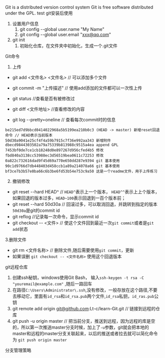 Git is a distributed version control system
Git is free software distributed under the GPL.
test
git安装后使用
1. 设置用户信息
   1. git config --global user.name "My Name"
   2. git config --global user.email "xxx@qq.com"
2. git init 
   1. 初始化仓库，在文件夹中初始化，生成一个.git文件
   
Git命令
1. 上传
  - git add <文件名> <文件名> // 可以添加多个文件

  - git commit -m "上传描述" //  使用add添加的文件都可以一次性上传

  - git status //查看是否有被修改过
  - git diff <文件地址> //查看修改的内容
  - git log --pretty=oneline   // 查看每次commit时的信息
  ```
be215ed7d9bbcd0414022968a5b5199ea210b0c3 (HEAD -> master) 新增reset回退命令 // HEAD表示当前版本
50d30a9041e25cf4f4a59b7915c7f36e992aa343 新增附件
dbecd9844303502a79a75339b813988c9515a4ea append GPL
7453bf0de7ce1cb18248d0e897267d956cfed4b5 修改
fbd840a3138cc53988ec3d56519bea0611c72253 修改
0a822c732616dad9f45d69a770e650dd287e9394 git 基本使用
90c1d9766d7db448403d458ccb1a89a214078a66 git 基本使用
bf3ce7b3b57e0ba66c6b3be6fd53b54e753c9a50 这是一个readme文件，用于上传练习
```
2. 撤销修改
  - git reset --hard HEAD^ // `HEAD^`表示上一个版本， `HEAD^^`表示上上个版本，如果回退的版本过多，`HEAD~100`表示回退到一百个版本前；
  - git reset --hard 50d30a // 回滚过多，可以取消回退，并跳转到指定的版本 `50d30a`是git的commit id
  - git reflog //记录每一次命令，显示commit id
  - git checkout -- <文件> // 使这个文件回到最近一次`git commit`或者是`git add`状态
  
3.删除文件
  - git rm <文件名称> // 删除文件,随后需要使用`git commit`，更新
  - 如果误删 `git checkout -- <文件名称>` 使用这个回退版本

git远程仓库
  1. 创建ssh秘钥，windows使用Git Bash， 输入`ssh-keygen -t rsa -C "youremail@example.com"` ,随后一路回车
  2. 在路径`C:\Users\Administrator\.ssh`,没有修改，一般存放在这个路径,不要去移动它，里面有`id_rsa`和`id_rsa.pub`两个文件,`id_rsa`私钥，`id_ras.pub`公钥
  3. git remote add origin git@github.com:Lt-c/learn-Git.git // 链接到远程的仓库
  4. git push -u origin master  // 把当前分支，推送到远程，因为远程的库是空的，所以第一次推送master分支时候，加上了`-u`参数，git就会把本地的master和远程的master分支关联起来，以后的推送或者拉去就可以简化命令为 `git push origin master`
  
分支管理策略


